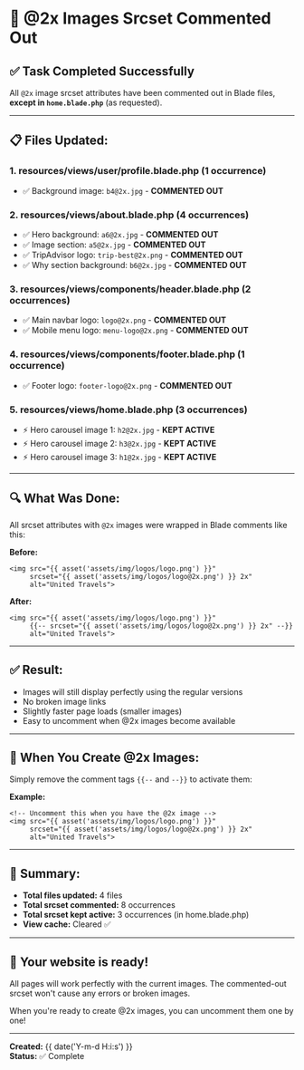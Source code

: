 # 📸 @2x Images Srcset Commented Out

## ✅ **Task Completed Successfully**

All `@2x` image srcset attributes have been commented out in Blade files, **except in `home.blade.php`** (as requested).

---

## 📋 **Files Updated:**

### **1. resources/views/user/profile.blade.php** (1 occurrence)
- ✅ Background image: `b4@2x.jpg` - **COMMENTED OUT**

### **2. resources/views/about.blade.php** (4 occurrences)
- ✅ Hero background: `a6@2x.jpg` - **COMMENTED OUT**
- ✅ Image section: `a5@2x.jpg` - **COMMENTED OUT**
- ✅ TripAdvisor logo: `trip-best@2x.png` - **COMMENTED OUT**
- ✅ Why section background: `b6@2x.jpg` - **COMMENTED OUT**

### **3. resources/views/components/header.blade.php** (2 occurrences)
- ✅ Main navbar logo: `logo@2x.png` - **COMMENTED OUT**
- ✅ Mobile menu logo: `menu-logo@2x.png` - **COMMENTED OUT**

### **4. resources/views/components/footer.blade.php** (1 occurrence)
- ✅ Footer logo: `footer-logo@2x.png` - **COMMENTED OUT**

### **5. resources/views/home.blade.php** (3 occurrences)
- ⚡ Hero carousel image 1: `h2@2x.jpg` - **KEPT ACTIVE**
- ⚡ Hero carousel image 2: `h3@2x.jpg` - **KEPT ACTIVE**
- ⚡ Hero carousel image 3: `h1@2x.jpg` - **KEPT ACTIVE**

---

## 🔍 **What Was Done:**

All srcset attributes with `@2x` images were wrapped in Blade comments like this:

**Before:**
```blade
<img src="{{ asset('assets/img/logos/logo.png') }}" 
     srcset="{{ asset('assets/img/logos/logo@2x.png') }} 2x" 
     alt="United Travels">
```

**After:**
```blade
<img src="{{ asset('assets/img/logos/logo.png') }}" 
     {{-- srcset="{{ asset('assets/img/logos/logo@2x.png') }} 2x" --}} 
     alt="United Travels">
```

---

## ✅ **Result:**

- Images will still display perfectly using the regular versions
- No broken image links
- Slightly faster page loads (smaller images)
- Easy to uncomment when @2x images become available

---

## 🎯 **When You Create @2x Images:**

Simply remove the comment tags `{{--` and `--}}` to activate them:

**Example:**
```blade
<!-- Uncomment this when you have the @2x image -->
<img src="{{ asset('assets/img/logos/logo.png') }}" 
     srcset="{{ asset('assets/img/logos/logo@2x.png') }} 2x" 
     alt="United Travels">
```

---

## 📝 **Summary:**

- **Total files updated:** 4 files
- **Total srcset commented:** 8 occurrences
- **Total srcset kept active:** 3 occurrences (in home.blade.php)
- **View cache:** Cleared ✅

---

## 🚀 **Your website is ready!**

All pages will work perfectly with the current images. The commented-out srcset won't cause any errors or broken images.

When you're ready to create @2x images, you can uncomment them one by one!

---

**Created:** {{ date('Y-m-d H:i:s') }}  
**Status:** ✅ Complete

